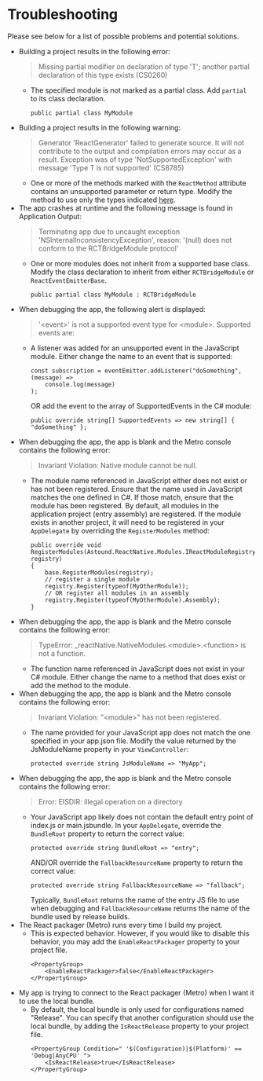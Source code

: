 # Troubleshooting

Please see below for a list of possible problems and potential solutions.

* Building a project results in the following error:
    > Missing partial modifier on declaration of type 'T'; another partial declaration of this type exists (CS0260)
    * The specified module is not marked as a partial class.  Add `partial` to its class declaration.
        ```
        public partial class MyModule
        ```
* Building a project results in the following warning:
    > Generator 'ReactGenerator' failed to generate source. It will not contribute to the output and compilation errors may occur as a result. Exception was of type 'NotSupportedException' with message 'Type T is not supported' (CS8785)
    * One or more of the methods marked with the `ReactMethod` attribute contains an unsupported parameter or return type. Modify the method to use only the types indicated [here](supported-types.md).
* The app crashes at runtime and the following message is found in Application Output:
    > Terminating app due to uncaught exception 'NSInternalInconsistencyException', reason: '(null) does not conform to the RCTBridgeModule protocol'
    * One or more modules does not inherit from a supported base class. Modify the class declaration to inherit from either `RCTBridgeModule` or `ReactEventEmitterBase`.
        ```
        public partial class MyModule : RCTBridgeModule
        ```
* When debugging the app, the following alert is displayed:
    > '\<event\>' is not a supported event type for \<module\>. Supported events are:
    * A listener was added for an unsupported event in the JavaScript module. Either change the name to an event that is supported:
        ```
        const subscription = eventEmitter.addListener("doSomething", (message) =>
            console.log(message)
        );
        ```
        OR add the event to the array of SupportedEvents in the C# module:
        ```
        public override string[] SupportedEvents => new string[] { "doSomething" };
        ```
* When debugging the app, the app is blank and the Metro console contains the following error:
    > Invariant Violation: Native module cannot be null.
    * The module name referenced in JavaScript either does not exist or has not been registered. Ensure that the name used in JavaScript matches the one defined in C#. If those match, ensure that the module has been registered. By default, all modules in the application project (entry assembly) are registered. If the module exists in another project, it will need to be registered in your `AppDelegate` by overriding the `RegisterModules` method:
        ```
        public override void RegisterModules(Astound.ReactNative.Modules.IReactModuleRegistry registry)
        {
            base.RegisterModules(registry);
            // register a single module
			registry.Register(typeof(MyOtherModule));
            // OR register all modules in an assembly
            registry.Register(typeof(MyOtherModule).Assembly);
        }
        ```
* When debugging the app, the app is blank and the Metro console contains the following error:
    > TypeError: _reactNative.NativeModules.\<module\>.\<function\> is not a function.
    * The function name referenced in JavaScript does not exist in your C# module. Either change the name to a method that does exist or add the method to the module.
* When debugging the app, the app is blank and the Metro console contains the following error:
    > Invariant Violation: "\<module\>" has not been registered.
    * The name provided for your JavaScript app does not match the one specified in your app.json file. Modify the value returned by the JsModuleName property in your `ViewController`:
        ```
        protected override string JsModuleName => "MyApp";
        ```
* When debugging the app, the app is blank and the Metro console contains the following error:
    > Error: EISDIR: illegal operation on a directory
    * Your JavaScript app likely does not contain the default entry point of index.js or main.jsbundle. In your `AppDelegate`, override the `BundleRoot` property to return the correct value:
        ```
        protected override string BundleRoot => "entry";
        ```
        AND/OR override the `FallbackResourceName` property to return the correct value:
        ```
        protected override string FallbackResourceName => "fallback";
        ```
        Typically, `BundleRoot` returns the name of the entry JS file to use when debugging and `FallbackResourceName` returns the name of the bundle used by release builds.
* The React packager (Metro) runs every time I build my project.
    * This is expected behavior. However, if you would like to disable this behavior, you may add the `EnableReactPackager` property to your project file.
        ```
        <PropertyGroup>
            <EnableReactPackager>false</EnableReactPackager>
        </PropertyGroup>
        ```
* My app is trying to connect to the React packager (Metro) when I want it to use the local bundle.
    * By default, the local bundle is only used for configurations named "Release". You can specify that another configuration should use the local bundle, by adding the `IsReactRelease` property to your project file.
        ```
        <PropertyGroup Condition=" '$(Configuration)|$(Platform)' == 'Debug|AnyCPU' ">
            <IsReactRelease>true</IsReactRelease>
        </PropertyGroup>
        ```
